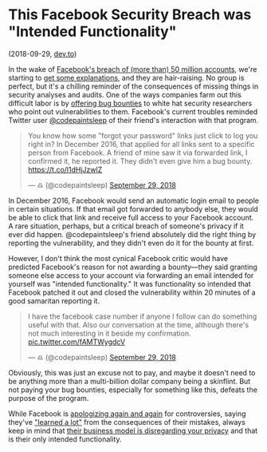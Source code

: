 # This Facebook Security Breach was "Intended Functionality"

(2018-09-29, [dev.to](https://dev.to/lethargilistic/this-facebook-security-breach-was-intended-behavior-1o2i))

In the wake of [Facebook's breach of (more than) 50 million accounts](https://www.theguardian.com/technology/2018/sep/28/facebook-50-million-user-accounts-security-berach), we're starting to [get some explanations](https://newsroom.fb.com/news/2018/09/security-update/), and they are hair-raising. No group is perfect, but it's a chilling reminder of the consequences of missing things in security analyses and audits. One of the ways companies farm out this difficult labor is by [offering bug bounties](https://www.facebook.com/whitehat/) to white hat security researchers who point out vulnerabilities to them. Facebook's current troubles reminded Twitter user [@codepaintsleep](https://twitter.com/codepaintsleep) of their friend's interaction with that program.

<blockquote class="twitter-tweet" data-lang="en"><p lang="en" dir="ltr">You know how some &quot;forgot your password&quot; links just click to log you right in? In December 2016, that applied for all links sent to a specific person from Facebook. A friend of mine saw it via forwarded link, I confirmed it, he reported it. They didn&#39;t even give him a bug bounty. <a href="https://t.co/l1dHjJzwlZ">https://t.co/l1dHjJzwlZ</a></p>&mdash; ♎ (@codepaintsleep) <a href="https://twitter.com/codepaintsleep/status/1046009091016052736?ref_src=twsrc%5Etfw">September 29, 2018</a></blockquote>

In December 2016, Facebook would send an automatic login email to people in certain situations. If that email got forwarded to anybody else, they would be able to click that link and receive full access to your Facebook account. A rare situation, perhaps, but a critical breach of someone's privacy if it ever did happen. @codepaintsleep's friend absolutely did the right thing by reporting the vulnerability, and they didn't even do it for the bounty at first.

However, I don't think the most cynical Facebook critic would have predicted Facebook's reason for not awarding a bounty—they said granting someone else access to your account via forwarding an email intended for yourself was "intended functionality." It was functionality so intended that Facebook patched it out and closed the vulnerability within 20 minutes of a good samaritan reporting it.

<blockquote class="twitter-tweet" data-lang="en"><p lang="en" dir="ltr">I have the facebook case number if anyone I follow can do something useful with that. Also our conversation at the time, although there&#39;s not much interesting in it beside my confirmation. <a href="https://t.co/fAMTWygdcV">pic.twitter.com/fAMTWygdcV</a></p>&mdash; ♎ (@codepaintsleep) <a href="https://twitter.com/codepaintsleep/status/1046027352390742016?ref_src=twsrc%5Etfw">September 29, 2018</a></blockquote>

Obviously, this was just an excuse not to pay, and maybe it doesn't need to be anything more than a multi-billion dollar company being a skinflint. But not paying your bug bounties, especially for something like this, defeats the purpose of the program.

While Facebook is [apologizing again and again](https://www.wired.com/story/why-zuckerberg-15-year-apology-tour-hasnt-fixed-facebook) for controversies, saying they've ["learned a lot"](https://twitter.com/ShiraOvide/status/1044549221536411648) from the consequences of their mistakes, always keep in mind that [their business model is disregarding your privacy](https://www.theguardian.com/technology/2018/apr/07/facebookgot-into-mess-cant-get-out-of-it-mark-zuckerberg-surveillance-capitalism) and that is their only intended functionality.
